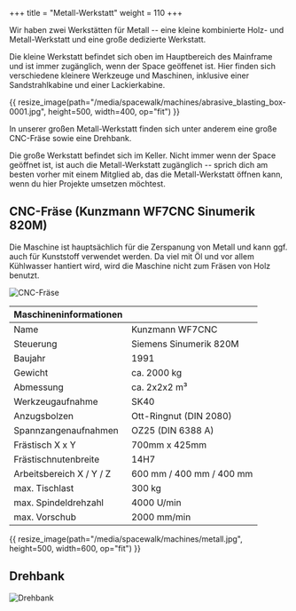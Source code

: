 +++
title = "Metall-Werkstatt"
weight = 110
+++

Wir haben zwei Werkstätten für Metall -- eine kleine kombinierte Holz- und
Metall-Werkstatt und eine große dedizierte Werkstatt.

Die kleine Werkstatt befindet sich oben im Hauptbereich des Mainframe und ist
immer zugänglich, wenn der Space geöffenet ist. Hier finden sich verschiedene
kleinere Werkzeuge und Maschinen, inklusive einer Sandstrahlkabine und einer
Lackierkabine.

{{ resize_image(path="/media/spacewalk/machines/abrasive_blasting_box-0001.jpg", height=500, width=400, op="fit") }}

In unserer großen Metall-Werkstatt finden sich unter anderem eine große
CNC-Fräse sowie eine Drehbank.

Die große Werkstatt befindet sich im Keller. Nicht immer wenn der Space geöffnet
ist, ist auch die Metall-Werkstatt zugänglich -- sprich dich am besten vorher mit
einem Mitglied ab, das die Metall-Werkstatt öffnen kann, wenn du hier Projekte
umsetzen möchtest.

## CNC-Fräse (Kunzmann WF7CNC Sinumerik 820M)

Die Maschine ist hauptsächlich für die Zerspanung von Metall und kann ggf. auch
für Kunststoff verwendet werden. Da viel mit Öl und vor allem Kühlwasser
hantiert wird, wird die Maschine nicht zum Fräsen von Holz benutzt.

![CNC-Fräse](/media/spacewalk/machines/cnc-mill-cover.jpg)

| Maschineninformationen | |
| ----- | ---- |
| Name | Kunzmann WF7CNC |
| Steuerung | Siemens Sinumerik 820M |
| Baujahr | 1991 |
| Gewicht | ca. 2000 kg |
| Abmessung | ca. 2x2x2 m³ |
| Werkzeugaufnahme | SK40 |
| Anzugsbolzen | Ott-Ringnut (DIN 2080) |
| Spannzangenaufnahmen | OZ25 (DIN 6388 A) |
| Frästisch X x Y | 700mm x 425mm |
| Frästischnutenbreite | 14H7 |
| Arbeitsbereich X / Y / Z | 600 mm / 400 mm / 400 mm |
| max. Tischlast | 300 kg |
| max. Spindeldrehzahl | 4000 U/min |
| max. Vorschub | 2000 mm/min |

{{ resize_image(path="/media/spacewalk/machines/metall.jpg", height=500, width=600, op="fit") }}

## Drehbank

![Drehbank](/media/spacewalk/machines/drehbank.jpg)
